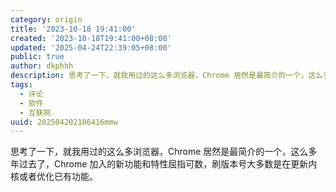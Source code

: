 ```yaml
---
category: origin
title: '2023-10-18 19:41:00'
created: '2023-10-18T19:41:00+08:00'
updated: '2025-04-24T22:39:05+08:00'
public: true
author: dkphhh
description: 思考了一下，就我用过的这么多浏览器，Chrome 居然是最简介的一个，这么多年过去了……
tags:
  - 评论
  - 软件
  - 互联网
uuid: 202504202106416mmw
---
```


思考了一下，就我用过的这么多浏览器，Chrome 居然是最简介的一个，这么多年过去了，Chrome 加入的新功能和特性屈指可数，刷版本号大多数是在更新内核或者优化已有功能。
